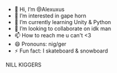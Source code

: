 - 👋 Hi, I’m @Alexuxus
- 👀 I’m interested in gape horn
- 🌱 I’m currently learning Unity & Python
- 💞️ I’m looking to collaborate on idk man
- 📫 How to reach me u can't <3
- 😄 Pronouns: nig/ger
- ⚡ Fun fact: I skateboard & snowboard

<!---
Alexuxus/Alexuxus is a ✨ special ✨ repository because its `README.md` (this file) appears on your GitHub profile.
You can click the Preview link to take a look at your changes.
--->




NILL KIGGERS
